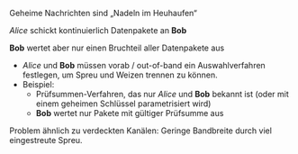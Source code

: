 Geheime Nachrichten sind „Nadeln im Heuhaufen“ 

*Alice* schickt kontinuierlich Datenpakete an **Bob** 

**Bob** wertet aber nur einen Bruchteil aller Datenpakete aus 
- *Alice* und **Bob** müssen vorab / out-of-band ein Auswahlverfahren festlegen, um Spreu und Weizen trennen zu können. 
- Beispiel: 
	- Prüfsummen-Verfahren, das nur *Alice* und **Bob** bekannt ist (oder mit einem geheimen Schlüssel parametrisiert wird) 
	- **Bob** wertet nur Pakete mit gültiger Prüfsumme aus 

Problem ähnlich zu verdeckten Kanälen: 
	Geringe Bandbreite durch viel eingestreute Spreu.
